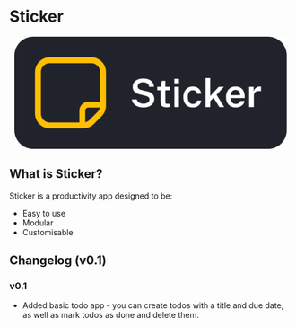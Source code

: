 # Sticker
<div align="center">
  <img src="logo-text.png" height="200">
</div>

## What is Sticker?
Sticker is a productivity app designed to be:
- Easy to use
- Modular
- Customisable

## Changelog (v0.1)
### v0.1
- Added basic todo app - you can create todos with a title and due date, as well as mark todos as done and delete them.
